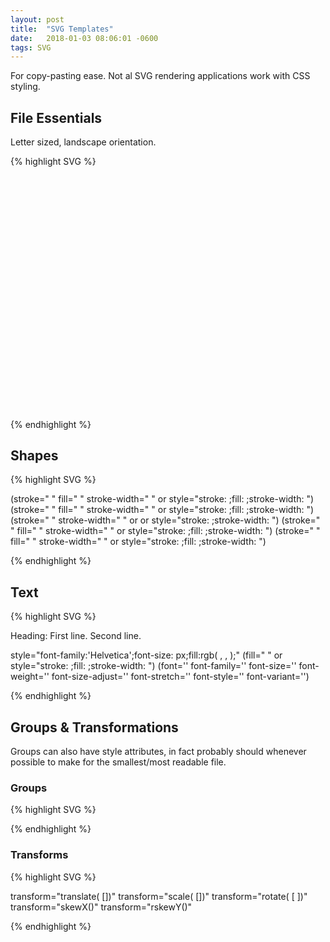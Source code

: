 ```yaml
---
layout: post
title:  "SVG Templates"
date:   2018-01-03 08:06:01 -0600
tags: SVG
---
```


For copy-pasting ease. Not al SVG rendering applications work with CSS styling.

## File Essentials

Letter sized, landscape orientation.

{% highlight SVG %}
<?xml version="1.0" encoding="UTF-8" standalone="no"?>
<!DOCTYPE svg PUBLIC "-//W3C//DTD SVG 1.1//EN" "http://www.w3.org/Graphics/SVG/1.1/DTD/svg11.dtd">
<svg width="100%" height="100%" viewBox="0 0 3300 2550" xmlns="http://www.w3.org/2000/svg">

</svg>
{% endhighlight %}

## Shapes

{% highlight SVG %}

<circle cx=" " cy=" " r=" "/>
<ellipse cx=" " cy=" " rx=" " ry=" "/>
(stroke=" " fill=" " stroke-width=" "  or style="stroke: ;fill: ;stroke-width: ")

<rect x=" " y=" " width=" " height=" "/>
<rect x=" " y=" " rx=" " ry=" " width=" " height=" "/>
(stroke=" " fill=" " stroke-width=" "  or style="stroke: ;fill: ;stroke-width: ")


<line x1=" " x2=" " y1=" " y2=" "/>
(stroke=" " stroke-width=" "  or or style="stroke: ;stroke-width: ")

<!-- commas for x y coord pairs aren't strictly necessary-->
<polyline points="0,40 40,40 40,80 80,80 80,120 120,120 120,160"/>
<polygon points="200,10 250,190 160,210"/>
(stroke=" " fill=" " stroke-width=" "  or style="stroke: ;fill: ;stroke-width: ")

<path d="M20,230 Q40,205 50,230 T90,230" />
(stroke=" " fill=" " stroke-width=" "  or style="stroke: ;fill: ;stroke-width: ")

{% endhighlight %}

## Text

{% highlight SVG %}
<text x=" " y=" ">  </text>

<text x=" " y=" " style=" ">Heading:
  <tspan x=" " y=" " style=" ">First line.</tspan>
  <tspan x=" " y=" " style=" ">Second line.</tspan>
</text>

style="font-family:'Helvetica';font-size: px;fill:rgb( , , );"
(fill=" " or style="stroke: ;fill: ;stroke-width: ")
(font='' font-family='' font-size='' font-weight='' font-size-adjust='' font-stretch='' font-style='' font-variant='')

{% endhighlight %}


## Groups & Transformations

Groups can also have style attributes, in fact probably should whenever possible to make for the smallest/most readable file.

### Groups

{% highlight SVG %}
<g id=" " width=" " height=" " transform="translate( , )">
  <item></item>
</g>

<g id=" " width=" " height=" " transform="translate( , )">
  <g id=" " class=" " transform="translate( , )">
    <item></item>
  </g>
</g>

{% endhighlight %}

### Transforms

{% highlight SVG %}
<g transform="matrix(a,b,c,d,e,f)">
  <line x1=" " y1=" " x2=" " y2=" "/>
</g>
<!-- New coordinate system
     x1 = a * 10 + c * 20 + e   | x2 = a * 30 + c * 40 + e
     y1 = b * 10 + d * 20 + f   | y2 = b * 30 + d * 40 + f
-->
transform="translate(<x> [<y>])" <!-- matrix(1 0 0 1 x y) -->
transform="scale(<x> [<y>])"  <!-- matrix(x 0 0 y 0 0) -->
transform="rotate(<a> [<x> <y>])" <!-- translate(<x>, <y>) rotate(<a>) translate(-<x>, -<y>) -->
transform="skewX(<a>)"
transform="rskewY(<a>)"

{% endhighlight %}
